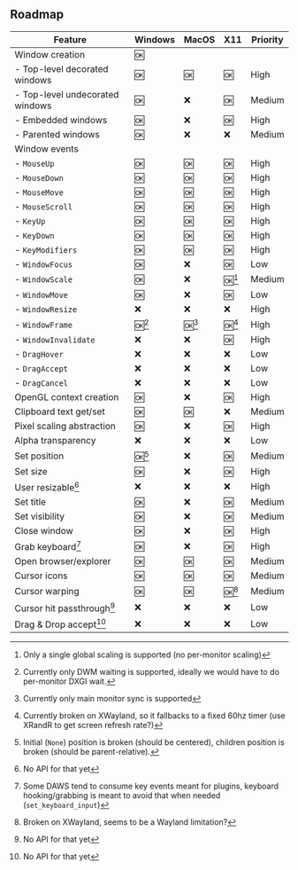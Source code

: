 ## Roadmap


| Feature                                               | Windows  | MacOS    | X11      | Priority |
| ----------------------------------------------------- | -------- | -------- | -------- | -------- |
| Window creation                                       | :ok:     |          |          |          |
|  - Top-level decorated windows                        | :ok:     | :ok:     | :ok:     | High     |
|  - Top-level undecorated windows                      | :ok:     | :x:      | :ok:     | Medium   |
|  - Embedded windows                                   | :ok:     | :x:      | :ok:     | High     |
|  - Parented windows                                   | :ok:     | :x:      | :x:      | Medium   |
| Window events                                         |          |          |          |          |
|  - `MouseUp`                                          | :ok:     | :ok:     | :ok:     | High     |
|  - `MouseDown`                                        | :ok:     | :ok:     | :ok:     | High     |
|  - `MouseMove`                                        | :ok:     | :ok:     | :ok:     | High     |
|  - `MouseScroll`                                      | :ok:     | :ok:     | :ok:     | High     |
|  - `KeyUp`                                            | :ok:     | :ok:     | :ok:     | High     |
|  - `KeyDown`                                          | :ok:     | :ok:     | :ok:     | High     |
|  - `KeyModifiers`                                     | :ok:     | :ok:     | :ok:     | High     |
|  - `WindowFocus`                                      | :ok:     | :x:      | :ok:     | Low      |
|  - `WindowScale`                                      | :ok:     | :x:      | :ok:[^1] | Medium   |
|  - `WindowMove`                                       | :ok:     | :x:      | :ok:     | Low      |
|  - `WindowResize`                                     | :x:      | :x:      | :x:      | High     |
|  - `WindowFrame`                                      | :ok:[^2] | :ok:[^3] | :ok:[^4] | High     |
|  - `WindowInvalidate`                                 | :x:      | :x:      | :ok:     | High     |
|  - `DragHover`                                        | :x:      | :x:      | :x:      | Low      |
|  - `DragAccept`                                       | :x:      | :x:      | :x:      | Low      |
|  - `DragCancel`                                       | :x:      | :x:      | :x:      | Low      |
| OpenGL context creation                               | :ok:     | :x:      | :ok:     | High     |
| Clipboard text get/set                                | :ok:     | :ok:     | :x:      | Medium   |
| Pixel scaling abstraction                             | :ok:     | :x:      | :ok:     | High     |
| Alpha transparency                                    | :x:      | :x:      | :x:      | Low      |
| Set position                                          | :ok:[^5] | :x:      | :ok:     | Medium   |
| Set size                                              | :ok:     | :x:      | :ok:     | High     |
| User resizable[^6]                                    | :x:      | :x:      | :x:      | High     |
| Set title                                             | :ok:     | :x:      | :ok:     | Medium   |
| Set visibility                                        | :ok:     | :x:      | :ok:     | Medium   |
| Close window                                          | :ok:     | :x:      | :ok:     | High     |
| Grab keyboard[^7]                                     | :ok:     | :x:      | :ok:     | High     |
| Open browser/explorer                                 | :ok:     | :ok:     | :ok:     | Medium   |
| Cursor icons                                          | :ok:     | :ok:     | :ok:     | Medium   |
| Cursor warping                                        | :ok:     | :ok:     | :ok:[^8] | Medium   |
| Cursor hit passthrough[^9]                            | :x:      | :x:      | :x:      | Low      |
| Drag & Drop accept[^10]                               | :x:      | :x:      | :x:      | Low      |

[^1]: Only a single global scaling is supported (no per-monitor scaling)
[^2]: Currently only DWM waiting is supported, ideally we would have to do per-monitor DXGI wait.
[^3]: Currently only main monitor sync is supported
[^4]: Currently broken on XWayland, so it fallbacks to a fixed 60hz timer (use XRandR to get screen refresh rate?)
[^5]: Initial (`None`) position is broken (should be centered), children position is broken (should be parent-relative).
[^6]: No API for that yet
[^7]: Some DAWS tend to consume key events meant for plugins, keyboard hooking/grabbing is meant to avoid that when needed (`set_keyboard_input`)
[^8]: Broken on XWayland, seems to be a Wayland limitation?
[^9]: No API for that yet
[^10]: No API for that yet
